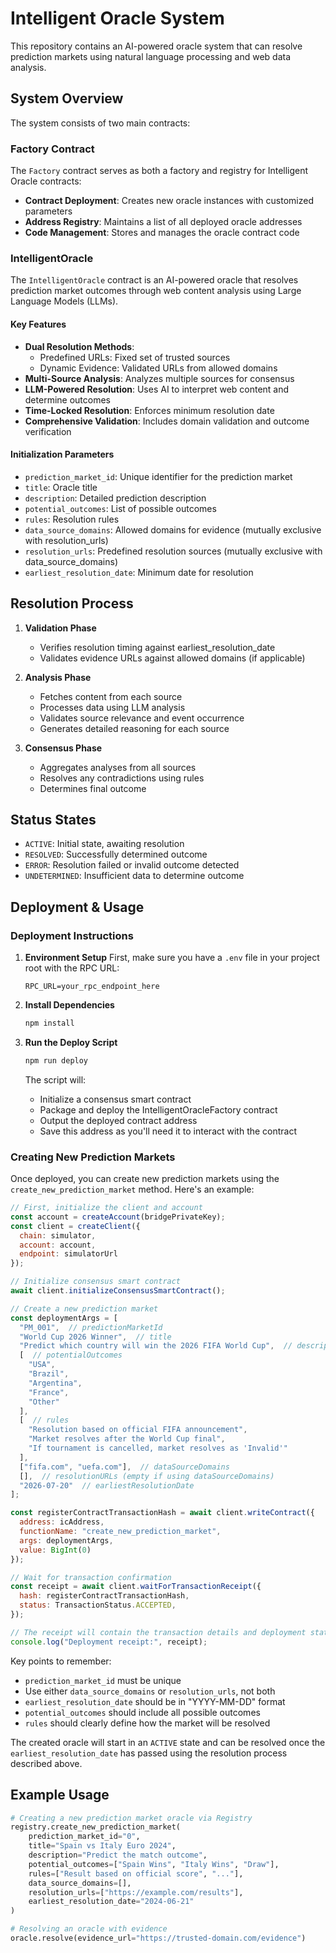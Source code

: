 # Intelligent Oracle System

This repository contains an AI-powered oracle system that can resolve prediction markets using natural language processing and web data analysis.

## System Overview

The system consists of two main contracts:

### Factory Contract

The `Factory` contract serves as both a factory and registry for Intelligent Oracle contracts:

- **Contract Deployment**: Creates new oracle instances with customized parameters
- **Address Registry**: Maintains a list of all deployed oracle addresses
- **Code Management**: Stores and manages the oracle contract code

### IntelligentOracle

The `IntelligentOracle` contract is an AI-powered oracle that resolves prediction market outcomes through web content analysis using Large Language Models (LLMs).

#### Key Features

- **Dual Resolution Methods**: 
  - Predefined URLs: Fixed set of trusted sources
  - Dynamic Evidence: Validated URLs from allowed domains
- **Multi-Source Analysis**: Analyzes multiple sources for consensus
- **LLM-Powered Resolution**: Uses AI to interpret web content and determine outcomes
- **Time-Locked Resolution**: Enforces minimum resolution date
- **Comprehensive Validation**: Includes domain validation and outcome verification

#### Initialization Parameters

- `prediction_market_id`: Unique identifier for the prediction market
- `title`: Oracle title
- `description`: Detailed prediction description
- `potential_outcomes`: List of possible outcomes
- `rules`: Resolution rules
- `data_source_domains`: Allowed domains for evidence (mutually exclusive with resolution_urls)
- `resolution_urls`: Predefined resolution sources (mutually exclusive with data_source_domains)
- `earliest_resolution_date`: Minimum date for resolution

## Resolution Process

1. **Validation Phase**
   - Verifies resolution timing against earliest_resolution_date
   - Validates evidence URLs against allowed domains (if applicable)

2. **Analysis Phase**
   - Fetches content from each source
   - Processes data using LLM analysis
   - Validates source relevance and event occurrence
   - Generates detailed reasoning for each source

3. **Consensus Phase**
   - Aggregates analyses from all sources
   - Resolves any contradictions using rules
   - Determines final outcome

## Status States

- `ACTIVE`: Initial state, awaiting resolution
- `RESOLVED`: Successfully determined outcome
- `ERROR`: Resolution failed or invalid outcome detected
- `UNDETERMINED`: Insufficient data to determine outcome

## Deployment & Usage

### Deployment Instructions

1. **Environment Setup**
   First, make sure you have a `.env` file in your project root with the RPC URL:
   ```
   RPC_URL=your_rpc_endpoint_here
   ```

2. **Install Dependencies**
   ```bash
   npm install
   ```

3. **Run the Deploy Script**
   ```bash
   npm run deploy
   ```

   The script will:
   - Initialize a consensus smart contract
   - Package and deploy the IntelligentOracleFactory contract
   - Output the deployed contract address
   - Save this address as you'll need it to interact with the contract

### Creating New Prediction Markets

Once deployed, you can create new prediction markets using the `create_new_prediction_market` method. Here's an example:

```javascript
// First, initialize the client and account
const account = createAccount(bridgePrivateKey);
const client = createClient({
  chain: simulator,
  account: account,
  endpoint: simulatorUrl
});

// Initialize consensus smart contract
await client.initializeConsensusSmartContract();

// Create a new prediction market
const deploymentArgs = [
  "PM_001",  // predictionMarketId
  "World Cup 2026 Winner",  // title
  "Predict which country will win the 2026 FIFA World Cup",  // description
  [  // potentialOutcomes
    "USA",
    "Brazil",
    "Argentina",
    "France",
    "Other"
  ],
  [  // rules
    "Resolution based on official FIFA announcement",
    "Market resolves after the World Cup final",
    "If tournament is cancelled, market resolves as 'Invalid'"
  ],
  ["fifa.com", "uefa.com"],  // dataSourceDomains
  [],  // resolutionURLs (empty if using dataSourceDomains)
  "2026-07-20"  // earliestResolutionDate
];

const registerContractTransactionHash = await client.writeContract({
  address: icAddress,
  functionName: "create_new_prediction_market",
  args: deploymentArgs,
  value: BigInt(0)
});

// Wait for transaction confirmation
const receipt = await client.waitForTransactionReceipt({
  hash: registerContractTransactionHash,
  status: TransactionStatus.ACCEPTED,
});

// The receipt will contain the transaction details and deployment status
console.log("Deployment receipt:", receipt);
```

Key points to remember:
- `prediction_market_id` must be unique
- Use either `data_source_domains` or `resolution_urls`, not both
- `earliest_resolution_date` should be in "YYYY-MM-DD" format
- `potential_outcomes` should include all possible outcomes
- `rules` should clearly define how the market will be resolved

The created oracle will start in an `ACTIVE` state and can be resolved once the `earliest_resolution_date` has passed using the resolution process described above.

## Example Usage

```python
# Creating a new prediction market oracle via Registry
registry.create_new_prediction_market(
    prediction_market_id="0",
    title="Spain vs Italy Euro 2024",
    description="Predict the match outcome",
    potential_outcomes=["Spain Wins", "Italy Wins", "Draw"],
    rules=["Result based on official score", "..."],
    data_source_domains=[],
    resolution_urls=["https://example.com/results"],
    earliest_resolution_date="2024-06-21"
)

# Resolving an oracle with evidence
oracle.resolve(evidence_url="https://trusted-domain.com/evidence")
```


